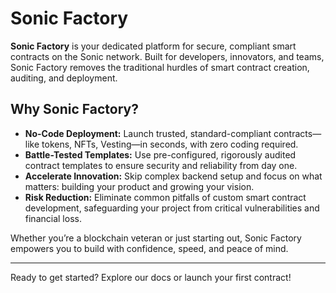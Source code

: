 # Sonic Factory

**Sonic Factory** is your dedicated platform for secure, compliant smart contracts on the Sonic network. Built for developers, innovators, and teams, Sonic Factory removes the traditional hurdles of smart contract creation, auditing, and deployment.

## Why Sonic Factory?

- **No-Code Deployment:** Launch trusted, standard-compliant contracts—like tokens, NFTs, Vesting—in seconds, with zero coding required.
- **Battle-Tested Templates:** Use pre-configured, rigorously audited contract templates to ensure security and reliability from day one.
- **Accelerate Innovation:** Skip complex backend setup and focus on what matters: building your product and growing your vision.
- **Risk Reduction:** Eliminate common pitfalls of custom smart contract development, safeguarding your project from critical vulnerabilities and financial loss.

Whether you’re a blockchain veteran or just starting out, Sonic Factory empowers you to build with confidence, speed, and peace of mind.

---
Ready to get started? Explore our docs or launch your first contract!
